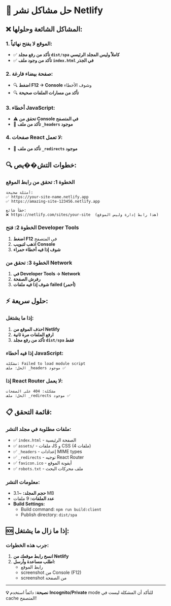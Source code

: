 # 🔧 حل مشاكل نشر Netlify

## ❌ المشاكل الشائعة وحلولها:

### 1. **الموقع لا يفتح نهائياً:**
- ✅ **تأكد من رفع مجلد `dist/spa` كاملاً وليس المجلد الرئيسي**
- ✅ **تأكد من وجود ملف `index.html` في الجذر**

### 2. **صفحة بيضاء فارغة:**
- 🔍 **اضغط F12 → Console** وشوف الأخطاء
- 🔍 **تأكد من مسارات الملفات صحيحة**

### 3. **أخطاء JavaScript:**
- ⚠️ **تحقق من Console في المتصفح**
- 🔧 **تأكد من ملف `_headers` موجود**

### 4. **صفحات React لا تعمل:**
- 📄 **تأكد من ملف `_redirects` موجود**

## 🔍 خطوات التش��يص:

### الخطوة 1: تحقق من رابط الموقع
```
أمثلة صحيحة:
✅ https://your-site-name.netlify.app
✅ https://amazing-site-123456.netlify.app

خطأ شائع:
❌ https://netlify.com/sites/your-site  (هذا رابط إدارة وليس الموقع)
```

### الخطوة 2: فتح Developer Tools
1. **اضغط F12** في المتصفح
2. **اذهب لتبويب Console**
3. **شوف إذا فيه أخطاء حمراء**

### الخطوة 3: تحقق من Network
1. **في Developer Tools → Network**
2. **رفرش الصفحة**
3. **شوف إذا فيه ملفات failed (أحمر)**

## ⚡ حلول سريعة:

### إذا ما يشتغل:
1. **احذف الموقع من Netlify**
2. **ارفع الملفات مرة ثانية**
3. **تأكد من رفع مجلد `dist/spa` فقط**

### إذا فيه أخطاء JavaScript:
```
مشكلة: Failed to load module script
الحل: ملف _headers موجود ✅
```

### إذا React Router لا يعمل:
```
مشكلة: 404 على الصفحات
الحل: ملف _redirects موجود ✅
```

## 📋 قائمة التحقق:

### ملفات مطلوبة في مجلد النشر:
- ✅ `index.html` - الصفحة الرئيسية
- ✅ `assets/` - ملفات JS و CSS (4 ملفات)
- ✅ `_headers` - إعدادات MIME types
- ✅ `_redirects` - توجيه React Router
- ✅ `favicon.ico` - أيقونة الموقع
- ✅ `robots.txt` - ملف محركات البحث

### معلومات النشر:
- **حجم المجلد:** ~3.1 MB
- **عدد الملفات:** 9 ملفات
- **Build Settings:** 
  - Build command: `npm run build:client`
  - Publish directory: `dist/spa`

## 🆘 إذا ما زال ما يشتغل:

### جرب هذه الخطوات:
1. **انسخ رابط موقعك من Netlify**
2. **اطلب مساعدة وأرسل:**
   - رابط الموقع
   - screenshot من Console (F12)
   - screenshot من الصفحة

---

**💡 نصيحة:** دائماً استخدم **Incognito/Private** mode للتأكد أن المشكلة ليست في cache المتصفح!
